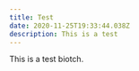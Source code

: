 ```yaml
---
title: Test
date: 2020-11-25T19:33:44.038Z
description: This is a test
---
```

This is a test biotch.